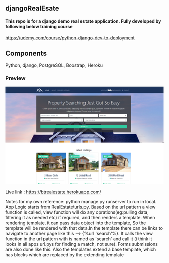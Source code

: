 ## djangoRealEsate
#### This repo is for a django demo real estate application. Fully developed by following below training course
https://udemy.com/course/python-django-dev-to-deployment


## Components
Python, django, PostgreSQL, Boostrap, Heroku

### Preview
<img src="preview.png">

Live link : https://btrealestate.herokuapp.com/




Notes for my own reference:
python manage.py runserver to run in local.
App Logic starts from RealEstate\urls.py.
Based on the url pattern a view function is called, view function will do any oprations(eg:pulling data, filtering it as needed etc) if required, and then renders a template. When rendering template, it can pass data object into the template, So the template will be rendered with that data.In the template there can be links to navigate to another page like this --> {%url 'search'%}. It calls the view function in the url pattern with is named as 'search' and call it (i think it looks in all apps url.pys for finding a match, not sure). Forms submissions are also done like this. Also the templates extend a base template, which has blocks which are replaced by the extending template



